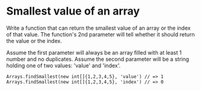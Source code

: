 # Smallest value of an array

Write a function that can return the smallest value of an array or the index of that value. The function's 2nd parameter will tell whether it should return the value or the index.

Assume the first parameter will always be an array filled with at least 1 number and no duplicates. Assume the second parameter will be a string holding one of two values: 'value' and 'index'.
```
Arrays.findSmallest(new int[]{1,2,3,4,5}, 'value') // => 1
Arrays.findSmallest(new int[]{1,2,3,4,5}, 'index') // => 0
```
